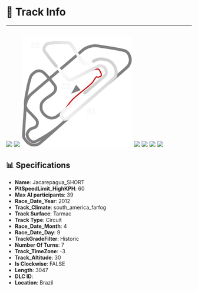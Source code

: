 # 🏁 Track Info

---
![](image_1.jpg)
![](image_2.jpg)
![](image_3.jpg)
![](image_4.jpg)
![](image_5.jpg)
![](image_6.jpg)
![](image_7.jpg)
---

## 📊 Specifications

- **Name**: Jacarepagua_SHORT
- **PitSpeedLimit_HighKPH**: 60
- **Max AI participants**: 39
- **Race_Date_Year**: 2012
- **Track_Climate**: south_america_farfog
- **Track Surface**: Tarmac
- **Track Type**: Circuit
- **Race_Date_Month**: 4
- **Race_Date_Day**: 9
- **TrackGradeFilter**: Historic
- **Number Of Turns**: 7
- **Track_TimeZone**: -3
- **Track_Altitude**: 30
- **Is Clockwise**: FALSE
- **Length**: 3047
- **DLC ID**: 
- **Location**: Brazil
